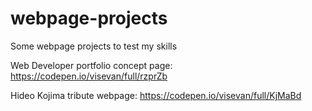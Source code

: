 # webpage-projects
Some webpage projects to test my skills

Web Developer portfolio concept page: https://codepen.io/visevan/full/rzprZb

Hideo Kojima tribute webpage: https://codepen.io/visevan/full/KjMaBd


